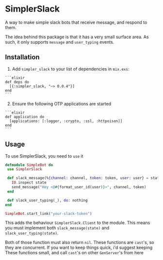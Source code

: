 # SimplerSlack

A way to make simple slack bots that receive message, and respond to them.

The idea behind this package is that it has a very small surface area. As such, it only supports `message` and `user_typing` events.


## Installation

  1. Add `simpler_slack` to your list of dependencies in `mix.exs`:

    ```elixir
    def deps do
      [{:simpler_slack, "~> 0.0.4"}]
    end
    ```
  2. Ensure the following OTP applications are started

    ```elixir
    def application do
      [applications: [:logger, :crypto, :ssl, :httpoison]]
    end
    ```

## Usage

To use SimplerSlack, you need to `use` it

```elixir
defmodule SimpleBot do
 use SimplerSlack

 def slack_message(%{channel: channel, token: token, user: user} = state) do
   IO.inspect state
   send_message("Hey <@#{format_user_id(user)}>", channel, token)
 end

 def slack_user_typing(_), do: nothing
end

SimpleBot.start_link("your-slack-token")
```

This adds the behaviour `SimplerSlack.Client` to the module. This means you must
implement both `slack_message(state)` and `slack_user_typing(state)`.

Both of those function must also return `nil`. These functions are `cast`'s, so
they are concurrent. If you want to keep things quick, i'd suggest keeping These
functions small, and call `cast`'s on other `GenServer`'s from here
